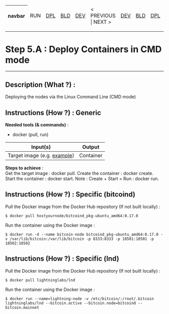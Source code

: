<table>
    <thead>
        <tr>
            <th>navbar</th>
            <td>RUN</td>
            <td><A href="https://github.com/babonet13/HostYourNode/tree/master/HowTo/2_InstallApplications">DPL</A></td>
            <td><A href="https://github.com/babonet13/HostYourNode/tree/master/HowTo/4_BuildImages">BLD</A></td>
            <td><A href="https://github.com/babonet13/HostYourNode/tree/master/HowTo/4_BuildImages">DEV</A></td>
            <td>< PREVIOUS | NEXT ></td>
            <td><A href="https://github.com/babonet13/HostYourNode/tree/master/HowTo/6_MonitorDaemons">DEV</A></td>
            <td><A href="https://github.com/babonet13/HostYourNode/tree/master/HowTo/6_MonitorDaemons">BLD</A></td>
            <td><A href="https://github.com/babonet13/HostYourNode/tree/master/HowTo/6_MonitorDaemons">DPL</A></td>
            <td>RUN</td>
            <th><A href="https://github.com/babonet13/HostYourNode/blob/master/Who/Profiles.md">profiles</A></th>
        </tr>
    </thead>
</table>

---
# Step 5.A : Deploy Containers in CMD mode
---

Description (What ?) :
-
Deploying the nodes via the Linux Command Line (CMD mode) 

Instructions (How ?) : Generic
-
__Needed tools (& commands)__ : 
* docker (pull, run)

<table>
    <thead>
        <tr>
            <th>Input(s)</th>
            <th>Output</th>
        </tr>
    </thead>
    <tbody>
        <tr>
        <td>Target image (e.g. <A href="https://hub.docker.com/r/hostyournode/bitcoind_pkg-ubuntu_arm32v7/">example</A>)</td>
        <td>Container</td>
        </tr>
    </tbody>
</table>

__Steps to achieve__ :   
Get the target image : docker pull. 
Create the container : docker create.  
Start the container : docker start. 
Note : Create + Start = Run : docker run.  

Instructions (How ?) : Specific (bitcoind)
-
Pull the Docker image from the Docker Hub repository (If not built locally) :
<pre><code>$ docker pull hostyournode/bitcoind_pkg-ubuntu_amd64:0.17.0</code></pre>

Run the container using the Docker image :
<pre><code>$ docker run -d --name bitcoin-node bitcoind_pkg-ubuntu_amd64:0.17.0 -v /var/lib/bitcoin:/var/lib/bitcoin -p 8333:8333 -p 18501:18501 -p 18502:18502</code></pre>


Instructions (How ?) : Specific (lnd)
-
Pull the Docker image from the Docker Hub repository (If not built locally) :
<pre><code>$ docker pull lightninglabs/lnd</code></pre>

Run the container using the Docker image :
<pre><code>$ docker run --name=lightning-node -v /etc/bitcoin/:/root/.bitcoin lightninglabs/lnd --bitcoin.active --bitcoin.node=bitcoind --bitcoin.mainnet</code></pre>
